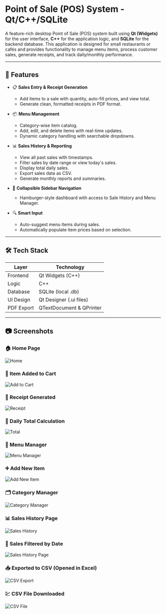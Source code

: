 # Point of Sale (POS) System - Qt/C++/SQLite

A feature-rich desktop Point of Sale (POS) system built using **Qt (Widgets)** for the user interface, **C++** for the application logic, and **SQLite** for the backend database. This application is designed for small restaurants or cafés and provides functionality to manage menu items, process customer sales, generate receipts, and track daily/monthly performance.

---

## 🚀 Features

- 📋 **Sales Entry & Receipt Generation**
  - Add items to a sale with quantity, auto-fill prices, and view total.
  - Generate clean, formatted receipts in PDF format.

- 📦 **Menu Management**
  - Category-wise item catalog.
  - Add, edit, and delete items with real-time updates.
  - Dynamic category handling with searchable dropdowns.

- 📊 **Sales History & Reporting**
  - View all past sales with timestamps.
  - Filter sales by date range or view today's sales.
  - Display total daily sales.
  - Export sales data as CSV.
  - Generate monthly reports and summaries.

- 🧭 **Collapsible Sidebar Navigation**
  - Hamburger-style dashboard with access to Sale History and Menu Manager.

- 🔍 **Smart Input**
  - Auto-suggest menu items during sales.
  - Automatically populate item prices based on selection.

---

## 🛠️ Tech Stack

| Layer        | Technology            |
|--------------|------------------------|
| Frontend     | Qt Widgets (C++)       |
| Logic        | C++                    |
| Database     | SQLite (local .db)     |
| UI Design    | Qt Designer (.ui files)|
| PDF Export   | QTextDocument & QPrinter |

---

## 📷 Screenshots


### 🏠 Home Page
![Home](qt-pos-screenshots/homepage.PNG)

### 🛒 Item Added to Cart
![Add to Cart](qt-pos-screenshots/add-to-the-cart.PNG)

### 🧾 Receipt Generated
![Receipt](qt-pos-screenshots/reciept-saved.PNG)

### 🔢 Daily Total Calculation
![Total](qt-pos-screenshots/total.PNG)

### 🍔 Menu Manager
![Menu Manager](qt-pos-screenshots/menu-manager.PNG)

### ➕ Add New Item
![Add New Item](qt-pos-screenshots/Add-new-item.PNG)

### 🗂️ Category Manager
![Category Manager](qt-pos-screenshots/category-manager.PNG)


### 📊 Sales History Page
![Sales History](qt-pos-screenshots/sale-history.PNG)

### 📅 Sales Filtered by Date
![Sales History Page](qt-pos-screenshots/sale-history-page.PNG)

### 📥 Exported to CSV (Opened in Excel)
![CSV Export](qt-pos-screenshots/sale-history-csv-excel.PNG)

### 💹 CSV File Downloaded
![CSV File](qt-pos-screenshots/sale-exported-csv.PNG)




